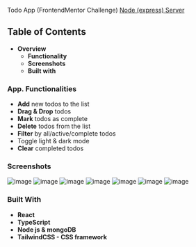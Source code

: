 Todo App (FrontendMentor Challenge) [Node (express) Server](https://github.com/JurgenMik/todoApp_server)
## Table of Contents
* <strong>Overview</strong>
    * <strong>Functionality</strong>
    * <strong>Screenshots</strong>
    * <strong>Built with</strong>
### App. Functionalities
* <strong>Add</strong> new todos to the list
* <strong>Drag & Drop</strong> todos
* <strong>Mark</strong> todos as complete
* <strong>Delete</strong> todos from the list
* <strong>Filter</strong> by all/active/complete todos
* Toggle light & dark mode
* <strong>Clear</strong> completed todos

### Screenshots
![image](https://user-images.githubusercontent.com/89903354/196241348-543ce9af-f7b4-4f5d-ad62-dede76c4956a.png)
![image](https://user-images.githubusercontent.com/89903354/196243621-0fe3a71c-9c7b-4692-8335-3d8413c7f114.png)
![image](https://user-images.githubusercontent.com/89903354/193468812-f5ac7726-2632-443c-a777-af1305aecf87.png)
![image](https://user-images.githubusercontent.com/89903354/193468833-b85ab92c-be75-418a-8d64-097964c15467.png)
![image](https://user-images.githubusercontent.com/89903354/193468854-a25a0a26-1375-4cc6-9b56-be3c77d9e203.png)
![image](https://user-images.githubusercontent.com/89903354/193468872-ea438635-a613-49d7-abaa-4466be0e919d.png)
![image](https://user-images.githubusercontent.com/89903354/193468904-c027eae2-c18b-4b6e-b475-203760a228f6.png)
### Built With
* <strong>React</strong>
* <strong>TypeScript</strong>
* <strong>Node js & mongoDB</strong>
* <strong>TailwindCSS - CSS framework</strong>


